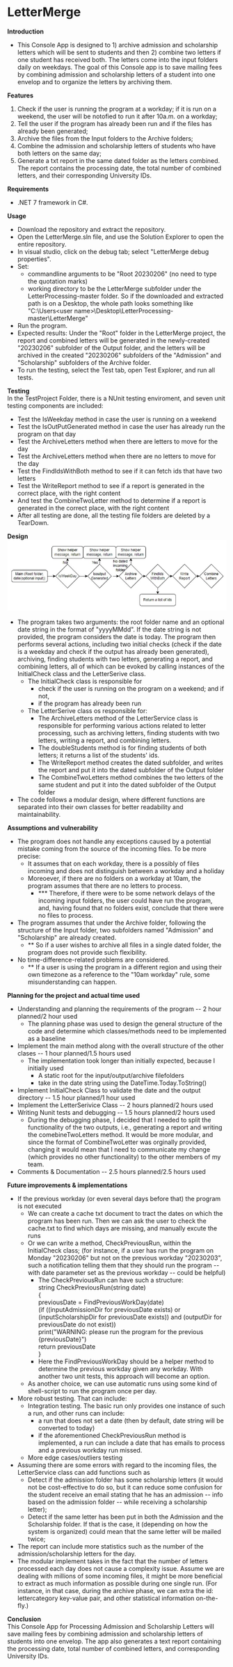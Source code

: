 # LetterMerge
**Introduction**  
- This Console App is designed to 1) archive admission and scholarship letters which will be sent to students and then 2) combine two letters if one student has received both. The letters come into the input folders daily on weekdays. The goal of this Console app is to save mailing fees by combining admission and scholarship letters of a student into one envelop and to organize the letters by archiving them.      
  
    
**Features**
1. Check if the user is running the program at a workday; if it is run on a weekend, the user will be notofied to run it after 10a.m. on a workday; 
2. Tell the user if the program has already been run and if the files has already been generated;
3. Archive the files from the Input folders to the Archive folders;
4. Combine the admission and scholarship letters of students who have both letters on the same day;
5. Generate a txt report in the same dated folder as the letters combined. The report contains the processing date, the total number of combined letters, and their corresponding University IDs.
  
**Requirements**
- .NET 7 framework in C#.  
  
**Usage**
- Download the repository and extract the repository.
- Open the LetterMerge.sln file, and use the Solution Explorer to open the entire repository.
- In visual studio, click on the debug tab; select "LetterMerge debug properties".
- Set: 
  - commandline arguments to be "Root 20230206" (no need to type the quotation marks)
  - working directory to be the LetterMerge subfolder under the LetterProcessing-master folder. So if the downloaded and extracted path is on a Desktop, the whole path looks something like "C:\Users\<user name>\Desktop\LetterProcessing-master\LetterMerge"
- Run the program. 
- Expected results: Under the "Root" folder in the LetterMerge project, the report and combined letters will be generated in the newly-created "20230206" subfolder of the Output folder, and the letters will be archived in the created "20230206" subfolders of the "Admission" and "Scholarship" subfolders of the Archive folder.
- To run the testing, select the Test tab, open Test Explorer, and run all tests.

**Testing**  
In the TestProject Folder, there is a NUnit testing enviroment, and seven unit testing components are included:
  -  Test the IsWeekday method in case the user is running on a weekend
  -  Test the IsOutPutGenerated method in case the user has already run the program on that day
  -  Test the ArchiveLetters method when there are letters to move for the day
  -  Test the ArchiveLetters method when there are no letters to move for the day
  -  Test the FindIdsWithBoth method to see if it can fetch ids that have two letters
  -  Test the WriteReport method to see if a report is generated in the correct place, with the right content
  -  And test the CombineTwoLetter method to determine if a report is generated in the correct place, with the right content
  -  After all testing are done, all the testing file folders are deleted by a TearDown.  
    
**Design**  
![Design Pipeline](LetterMerge/images/Pipeline.jpg)  
- The program takes two arguments: the root folder name and an optional date string in the format of "yyyyMMdd". If the date string is not provided, the program considers the date is today. The program then performs several actions, including two initial checks (check if the date is a weekday and check if the output has already been generated), archiving, finding students with two letters, generating a report, and combining letters, all of which can be evoked by calling instances of the InitialCheck class and the LetterSerive class.
  - The InitialCheck class is responsible for
    - check if the user is running on the program on a weekend; and if not, 
    - if the program has already been run 
  - The LetterSerive class os responsible for:
    - The ArchiveLetters method of the LetterService class is responsible for performing various actions related to letter processing, such as archiving letters, finding students with two letters, writing a report, and combining letters.
    - The doubleStudents method is for finding students of both letters; it returns a list of the students' ids.
    - The WriteReport method creates the dated subfolder, and writes the report and put it into the dated subfolder of the Output folder
    - The CombineTwoLetters method combines the two letters of the same student and put it into the dated subfolder of the Output folder
- The code follows a modular design, where different functions are separated into their own classes for better readability and maintainability.

**Assumptions and vulnerability**
- The program does not handle any exceptions caused by a potential mistake coming from the source of the incoming files. To be more precise:
  - It assumes that on each workday, there is a possibly of files incoming and does not distinguish between a workday and a holiday
  - Moreoever, if there are no folders on a workday at 10am, the program assumes that there are no letters to process.
    - *** Therefore, if there were to be some network delays of the incoming input folders, the user could have run the program, and, having found that no folders exist, conclude that there were no files to process.
- The program assumes that under the Archive folder, following the structure of the Input folder, two subfolders named "Admission" and "Scholarship" are already created.
  - ** So if a user wishes to archive all files in a single dated folder, the program does not provide such flexibility. 
- No time-difference-related problems are considered.
  - ** If a user is using the program in a different region and using their own timezone as a reference to the "10am workday" rule, some misunderstanding can happen.

**Planning for the project and actual time used**
- Understanding and planning the requirements of the program -- 2 hour planned/2 hour used
  - The planning phase was used to design the general structure of the code and determine which classes/methods need to be implemented as a baseline
- Implement the main method along with the overall structure of the other clases -- 1 hour planned/1.5 hours used
  - The implementation took longer than initially expected, because I initially used 
    - A static root for the input/output/archive filefolders
    - take in the date string using the DateTime.Today.ToString()
- Implement InitialCheck Class to validate the date and the output directory -- 1.5 hour planned/1 hour used
- Implement the LetterSerivice Class -- 2 hours planned/2 hours used
- Writing Nunit tests and debugging -- 1.5 hours planned/2 hours used
  - During the debugging phase, I decided that I needed to split the functionality of the two outputs, i.e., generating a report and writing the comebineTwoLetters method. It would be more modular, and since the format of CombineTwoLetter was orginally provided, changing it would mean that I need to communicate my change (which provides no other functionality) to the other members of my team.
- Comments & Documentation -- 2.5 hours planned/2.5 hours used
  
**Future improvements & implementations**
- If the previous workday (or even several days before that) the program is not executed
  - We can create a cache txt document to tract the dates on which the program has been run. Then we can ask the user to check the cache.txt to find which days are missing, and manually excute the runs 
  - Or we can write a method, CheckPreviousRun, within the InitialCheck class; (for instance, if a user has run the program on Monday "20230206" but not on the previous workday "20230203", such a notification telling them that they should run the program -- with date parameter set as the previous workday -- could be helpful)
    - The CheckPreviousRun can have such a structure:  
    string CheckPreviousRun(string date)  
    {  
      previousDate = FindPreviousWorkDay(date)  
      (if ((inputAdmissionDir for previousDate exists) or (inputScholarshipDir for previousDate exists)) and (outputDir for previousDate do not exist))  
      print("WARNING: please run the program for the previous {previousDate}")  
      return previousDate  
    }  
    - Here the FindPreviousWorkDay should be a helper method to determine the previous workday given any workday. With another two unit tests, this approach will become an option.
  - As another choice, we can use automatic runs using some kind of shell-script to run the program once per day.
- More robust testing. That can include:
  - Integration testing. The basic run only provides one instance of such a run, and other runs can include:
    - a run that does not set a date (then by default, date string will be converted to today)
    - if the aforementioned CheckPreviousRun method is implemented, a run can include a date that has emails to process and a previous workday run missed.
  - More edge cases/outliers testing
- Assuming there are some errors with regard to the incoming files, the LetterService class can add functions such as
  - Detect if the admission folder has some scholarship letters (it would not be cost-effective to do so, but it can reduce some confusion for the student receive an email stating that he has an admission -- info based on the admission folder -- while receiving a scholarship letter);
  - Detect if the same letter has been put in both the Admission and the Scholarship folder. If that is the case, it (depending on how the system is organized) could mean that the same letter will be mailed twice;
- The report can include more statistics such as the number of the admission/scholarship letters for the day.
- The modular implement takes in the fact that the number of letters processed each day does not cause a complexity issue. Assume we are dealing with millions  of some incoming files, it might be more beneficial to extract as much information as possible during one single run. (For instance, in that case, during the archive phase, we can extra the id: lettercategory key-value pair, and other statistical information on-the-fly.)

**Conclusion**  
This Console App for Processing Admission and Scholarship Letters will save mailing fees by combining admission and scholarship letters of students into one envelop. The app also generates a text report containing the processing date, total number of combined letters, and corresponding University IDs.
